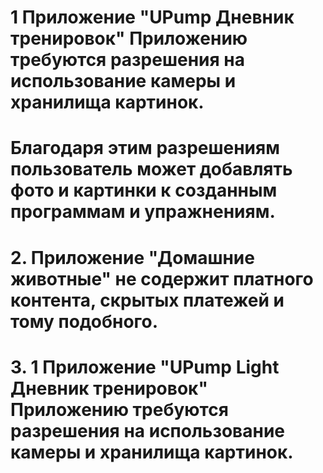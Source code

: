 # 1 Приложение "UPump Дневник тренировок" Приложению требуются разрешения на использование камеры и хранилища картинок. 
# Благодаря этим разрешениям пользователь может добавлять фото и картинки к созданным программам и упражнениям.

# 2. Приложение "Домашние животные" не содержит платного контента, скрытых платежей и тому подобного.
# 3. 1 Приложение "UPump Light Дневник тренировок" Приложению требуются разрешения на использование камеры и хранилища картинок.
